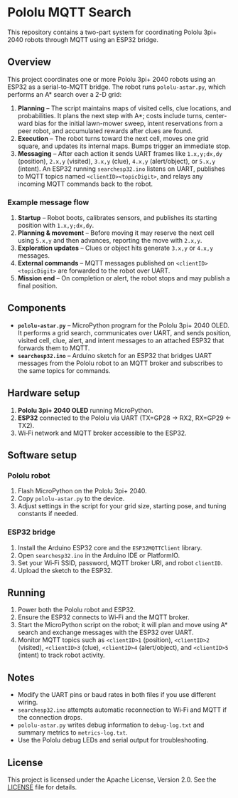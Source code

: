 # Pololu MQTT Search

This repository contains a two-part system for coordinating Pololu 3pi+ 2040 robots through MQTT using an ESP32 bridge.

## Overview

This project coordinates one or more Pololu 3pi+ 2040 robots using an ESP32 as a serial-to-MQTT bridge. The robot runs `pololu-astar.py`, which performs an A* search over a 2-D grid:

1. **Planning** – The script maintains maps of visited cells, clue locations, and probabilities. It plans the next step with A*; costs include turns, center-ward bias for the initial lawn-mower sweep, intent reservations from a peer robot, and accumulated rewards after clues are found.
2. **Execution** – The robot turns toward the next cell, moves one grid square, and updates its internal maps. Bumps trigger an immediate stop.
3. **Messaging** – After each action it sends UART frames like `1.x,y;dx,dy` (position), `2.x,y` (visited), `3.x,y` (clue), `4.x,y` (alert/object), or `5.x,y` (intent). An ESP32 running `searchesp32.ino` listens on UART, publishes to MQTT topics named `<clientID><topicDigit>`, and relays any incoming MQTT commands back to the robot.

### Example message flow

1. **Startup** – Robot boots, calibrates sensors, and publishes its starting position with `1.x,y;dx,dy`.
2. **Planning & movement** – Before moving it may reserve the next cell using `5.x,y` and then advances, reporting the move with `2.x,y`.
3. **Exploration updates** – Clues or object hits generate `3.x,y` or `4.x,y` messages.
4. **External commands** – MQTT messages published on `<clientID><topicDigit>` are forwarded to the robot over UART.
5. **Mission end** – On completion or alert, the robot stops and may publish a final position.

## Components

- **`pololu-astar.py`** – MicroPython program for the Pololu 3pi+ 2040 OLED. It performs a grid search, communicates over UART, and sends position, visited cell, clue, alert, and intent messages to an attached ESP32 that forwards them to MQTT.
- **`searchesp32.ino`** – Arduino sketch for an ESP32 that bridges UART messages from the Pololu robot to an MQTT broker and subscribes to the same topics for commands.

## Hardware setup

1. **Pololu 3pi+ 2040 OLED** running MicroPython.
2. **ESP32** connected to the Pololu via UART (TX=GP28 → RX2, RX=GP29 ← TX2).
3. Wi‑Fi network and MQTT broker accessible to the ESP32.

## Software setup

### Pololu robot

1. Flash MicroPython on the Pololu 3pi+ 2040.
2. Copy `pololu-astar.py` to the device.
3. Adjust settings in the script for your grid size, starting pose, and tuning constants if needed.

### ESP32 bridge

1. Install the Arduino ESP32 core and the `ESP32MQTTClient` library.
2. Open `searchesp32.ino` in the Arduino IDE or PlatformIO.
3. Set your Wi‑Fi SSID, password, MQTT broker URI, and robot `clientID`.
4. Upload the sketch to the ESP32.

## Running

1. Power both the Pololu robot and ESP32.
2. Ensure the ESP32 connects to Wi‑Fi and the MQTT broker.
3. Start the MicroPython script on the robot; it will plan and move using A* search and exchange messages with the ESP32 over UART.
4. Monitor MQTT topics such as `<clientID>1` (position), `<clientID>2` (visited), `<clientID>3` (clue), `<clientID>4` (alert/object), and `<clientID>5` (intent) to track robot activity.

## Notes

- Modify the UART pins or baud rates in both files if you use different wiring.
- `searchesp32.ino` attempts automatic reconnection to Wi‑Fi and MQTT if the connection drops.
- `pololu-astar.py` writes debug information to `debug-log.txt` and summary metrics to `metrics-log.txt`.
- Use the Pololu debug LEDs and serial output for troubleshooting.

## License

This project is licensed under the Apache License, Version 2.0. See the [LICENSE](LICENSE) file for details.

